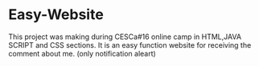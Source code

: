 # Easy-Website
This project was making during CESCa#16 online camp in HTML,JAVA SCRIPT and CSS sections. It is an easy function website for receiving the comment about me. (only notification aleart) 
